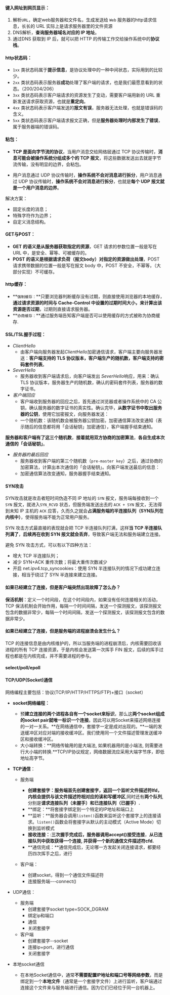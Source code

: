 <!-- tabs:start -->

#### **键入网址到网页显示：**

1. 解析`URL`，确定web服务器和文件名，生成发送给 `Web` 服务器的http请求信息，长长的 URL 实际上是请求服务器里的文件资源
2. DNS解析，**查询服务器域名对应的 IP 地址**。
3. 通过DNS 获取到 IP 后，就可以把 HTTP 的传输工作交给操作系统中的**协议栈**。



#### **http状态码：**

* `1xx` 类状态码属于**提示信息**，是协议处理中的一种中间状态，实际用到的比较少。
* `2xx` 类状态码表示服务器**成功**处理了客户端的请求，也是我们最愿意看到的状态。（200/204/206）
* `3xx` 类状态码表示客户端请求的资源发生了变动，需要客户端用新的 URL 重新发送请求获取资源，也就是**重定向**。
* `4xx` 类状态码表示客户端发送的**报文有误**，服务器无法处理，也就是错误码的含义。
* `5xx` 类状态码表示客户端请求报文正确，但是**服务器处理时内部发生了错误**，属于服务器端的错误码。



#### **粘包：**

* **TCP 是面向字节流的协议**，当用户消息交给网络层通过 TCP 协议传输时，**消息可能会被操作系统分组成多个的 TCP 报文**，将这些数据发送出去就是字节流传输，没有明显的边界，会粘包。

* 用户消息通过 UDP 协议传输时，**操作系统不会对消息进行拆分**，用户消息通过 UDP 协议传输时，**操作系统不会对消息进行拆分**，也就是**每个 UDP 报文就是一个用户消息的边界**。

解决方案：

* 固定长度的消息；
* 特殊字符作为边界；
* 自定义消息结构。



#### **GET与POST：**

* **GET 的语义是从服务器获取指定的资源**，GET 请求的参数位置一般是写在 URL 中，是安全、幂等、可被缓存的。
* **POST 的语义是根据请求负荷（报文body）对指定的资源做出处理**，POST 请求携带数据的位置一般是写在报文 body 中，POST 不安全，不幂等，（大部分实现）不可缓存。



#### **http缓存：**

* **`强制缓存：`**只要浏览器判断缓存没有过期，则直接使用浏览器的本地缓存，**通过请求资源的时间与 Cache-Control 中设置的过期时间大小，来计算出该资源是否过期**，过期则直接请求服务器。
* **`协商缓存：`**通过服务端告知客户端是否可以使用缓存的方式被称为协商缓存.



#### **SSL/TSL握手过程：**

* *ClientHello*
	* 由客户端向服务器发起*ClientHello*加密通信请求，客户端主要向服务器发送：**客户端支持的 TLS 协议版本，客户端生产的随机数，客户端支持的密码套件列表**。
*  *SeverHello*
	* 服务器收到客户端请求后，向客户端发出 *SeverHello*响应，用来：确认 TLS 协议版本，服务器生产的随机数，确认的密码套件列表，服务器的数字证书。
* *客户端回应*
	* 客户端收到服务器的回应之后，首先通过浏览器或者操作系统中的 CA 公钥，确认服务器的数字证书的真实性。确认完毕，**从数字证书中取出服务器的公钥**，使用它加密报文，向服务器发送：
	* 一个随机数：该随机数会被服务器公钥加密。加密通信算法改变通知（表示随后的信息都将用「会话秘钥」加密通信），客户端握手结束通知。

**服务器和客户端有了这三个随机数**，**接着就用双方协商的加密算法**，**各自生成本次通信的「会话秘钥」**。

* *服务器的最后回应*
	* 服务器收到客户端的第三个随机数（`pre-master key`）之后，通过协商的加密算法，计算出本次通信的「会话秘钥」。向客户端发送最后的信息：
	* 加密通信算法改变通知，服务器握手结束通知。



#### **SYN攻击**

SYN攻击就是攻击者短时间伪造不同 IP 地址的 `SYN` 报文，服务端每接收到一个 `SYN` 报文，就进入`SYN_RCVD` 状态，但服务端发送出去的 `ACK + SYN` 报文，无法得到未知 IP 主机的 `ACK` 应答，久而久之就会**占满服务端的半连接队列（SYN队列在内核中）**，使得服务端不能为正常用户服务。

SYN 攻击方式最直接的表现就会把 TCP 半连接队列打满，这样**当 TCP 半连接队列满了**，**后续再在收到 SYN 报文就会丢弃**，导致客户端无法和服务端建立连接。

避免 SYN 攻击方式，可以有以下四种方法：

* 增大 TCP 半连接队列；
* 减少 SYN+ACK 重传次数；将最大重传次数减少
* 开启 net.ipv4.tcp_syncookies：使用 SYN 半连接队列的情况下成功建立连接，相当于绕过了 SYN 半连接来建立连接。



#### **如果已经建立了连接，但是客户端突然出现故障了怎么办？**

**保活机制**：定义一个时间段，在这个时间段内，如果没有任何连接相关的活动，TCP 保活机制会开始作用，每隔一个时间间隔，发送一个探测报文，该探测报文包含的数据非常少，每隔一个时间间隔，发送一个探测报文，该探测报文包含的数据非常少。

#### **如果已经建立了连接，但是服务端的进程崩溃会发生什么？**

TCP 的连接信息是由内核维护的，所以当服务端的进程崩溃后，内核需要回收该进程的所有 TCP 连接资源，于是内核会发送第一次挥手 FIN 报文，后续的挥手过程也都是在内核完成，并不需要进程的参与。



#### **select/poll/epoll**



#### **TCP/UDP(Socket)通信**

网络编程主要包括：协议(TCP/IP/HTTP/HTTPS/FTP)+接口（socket）

* **socket网络编程：**

	* 预**建立连接的两个进程各自有一个socket来标识**，那么这**两个socket组成的socket pair就唯一标识一个连接**。因此可以用Socket来描述网络连接的一对一关系。**在网络通信中，套接字一定是成对出现的。**一端的发送缓冲区对应对端的接收缓冲区。我们使用同一个文件描述管理发送缓冲区和接收缓冲区。
	* 大小端转换：**网络传输用的是大端法, 如果机器用的是小端法, 则需要进行大小端的转换.**TCP/IP协议规定，网络数据流应采用大端字节序，即低地址高字节。

* **TCP通信**：

	* 服务端
		* **创建套接字：**服务端首先创建套接字，返回一个监听文件描述符lfd，**内核会提供**与该文件描述符相对应的**读和写缓冲区**,同时还有**两个队列**, 分别是**请求连接队列（未握手）和已连接队列（已握手）.**
		* **绑定：**将套接字绑定到一个特定的IP地址和端口上
		* **监听：**服务器会调用`listen()`函数来监听这个套接字上的连接请求。`listen()`函数会将套接字从默认的主动模式（Active Mode）切换到监听模式
		* **接收连接：**:**三次握手完成后，服务器调用accept()接受连接**，**从已连接队列中获取获得一个连接, 并获得一个新的通信文件描述符cfd.**
		* **通信完成：**通信完成后，无论哪一方发起关闭连接请求，都要经历四次挥手之后，进行

	* 客户端：
		* 创建socket，得到一个通信文件描述符
		* 连接服务端---connect() 

* UDP通信：
	* 服务端
		* 创建套接字socket type=SOCK_DGRAM
		* 绑定ip和端口
		* 通信
		* 关闭套接字
	* 客户端
		* 创建套接字--socket
		* 连接ip+port，进行通信
		* 关闭套接字
* 本地socket通信
	* 在本地Socket通信中，通常**不需要配置IP地址和端口号等网络参数**，而是绑定到一个**本地文件**（通常是一个套接字文件）上进行监听，客户端通过连接这个文件来与服务端进行通信。因为它们已经位于同一台机器上。



<!-- tabs:end -->